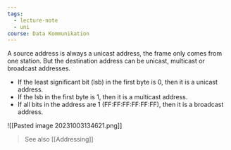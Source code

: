 ```yaml
---
tags:
  - lecture-note
  - uni
course: Data Kommunikation
---
```

A source address is always a unicast address, the frame only comes from one station. But the destination address can be unicast, multicast or broadcast addresses.
* If the least significant bit (lsb) in the first byte is 0, then it is a unicast address.
* If the lsb in the first byte is 1, then it is a multicast address.
* If all bits in the address are 1 (FF:FF:FF:FF:FF:FF), then it is a broadcast address.

![[Pasted image 20231003134621.png]]

>See also [[Addressing]]
